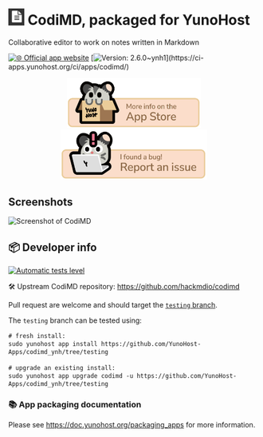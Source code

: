 <!--
N.B.: This README was automatically generated by <https://github.com/YunoHost/apps_tools/blob/main/readme_generator>
It shall NOT be edited by hand.
-->

<h1>
  <img src="https://raw.githubusercontent.com/YunoHost/apps/main/logos/codimd.png" width="32px" alt="Logo of CodiMD">
  CodiMD, packaged for YunoHost
</h1>

Collaborative editor to work on notes written in Markdown

[![🌐 Official app website](https://img.shields.io/badge/Official_app_website-darkgreen?style=for-the-badge)](https://hackmd.io/)
[![Version: 2.6.0~ynh1](https://img.shields.io/badge/Version-2.6.0~ynh1-rgb(18,138,11)?style=for-the-badge)](https://ci-apps.yunohost.org/ci/apps/codimd/)

<div align="center">
<a href="https://apps.yunohost.org/app/codimd"><img height="100px" src="https://github.com/YunoHost/yunohost-artwork/raw/refs/heads/main/badges/neopossum-badges/badge_more_info_on_the_appstore.svg"/></a>
<a href="https://github.com/YunoHost-Apps/codimd_ynh/issues"><img height="100px" src="https://github.com/YunoHost/yunohost-artwork/raw/refs/heads/main/badges/neopossum-badges/badge_report_an_issue.svg"/></a>
</div>


## Screenshots
![Screenshot of CodiMD](./doc/screenshots/screenshot.png)

## 📦 Developer info

[![Automatic tests level](https://apps.yunohost.org/badge/cilevel/codimd)](https://ci-apps.yunohost.org/ci/apps/codimd/)

🛠️ Upstream CodiMD repository: <https://github.com/hackmdio/codimd>

Pull request are welcome and should target the [`testing` branch](https://github.com/YunoHost-Apps/codimd_ynh/tree/testing).

The `testing` branch can be tested using:
```
# fresh install:
sudo yunohost app install https://github.com/YunoHost-Apps/codimd_ynh/tree/testing

# upgrade an existing install:
sudo yunohost app upgrade codimd -u https://github.com/YunoHost-Apps/codimd_ynh/tree/testing
```

### 📚 App packaging documentation

Please see <https://doc.yunohost.org/packaging_apps> for more information.
